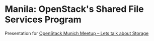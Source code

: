 # Manila: OpenStack's Shared File Services Program 

Presentation for [OpenStack Munich Meetup – Lets talk about Storage](http://www.meetup.com/OpenStack-Munich/events/220488026/)


